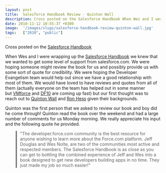 ```yaml
---
layout: post
title:  Salesforce Handbook Review - Quinton Wall
description: Cross posted on the Salesforce Handbook When Wes and I were wrapping up the Salesforce Handbook we knew that we wanted to get some level of support from salesforce.com. We were hoping someone might review the book for us and possibly provide us with some sort of quote for credibility. We were hoping the Developer Evangelism team would help out since we have a good relationship with most of them. We would have loved to have reviews and quotes from all of them (actually everyone on the team has he
date: 2010-11-12 10:55:37 +0300
image:  '/images/slugs/salesforce-handbook-review-quinton-wall.jpg'
tags:   ["2010", "public"]
---
```

<p>Cross posted on the <a href="http://salesforcehandbook.wordpress.com/2010/11/12/salesforce-handbook-review-quinton-wall/">Salesforce Handbook</a></p>
<p>﻿When Wes and I were wrapping up the <a href="http://salesforcehandbook.wordpress.com">Salesforce Handbook</a> we knew that we wanted to get some level of support from salesforce.com. We were hoping someone might review the book for us and possibly provide us with some sort of quote for credibility. We were hoping the Developer Evangelism team would help out since we have a good relationship with most of them. We would have loved to have reviews and quotes from all of them (actually everyone on the team has helped out in some manner but <a href="http://www.vmforce.com">VMforce</a> and <a href="http://www.salesforce.com/dreamforce/DF10/home/">DF10</a> are coming up fast) but our first thought was to reach out to <a href="http://twitter.com/cloudcoder">Quinton Wall</a> and <a href="http://twitter.com/vnehess">Ron Hess</a> given their backgrounds.</p>
<p>Quinton was the first person that we asked to review our book and boy did he come through! Quinton read the book over the weekend and had a large number of comments for us Monday morning. We really appreciate his input and the following quote he provided.</p>
<blockquote style="border-left-width: 4px; border-left-style: solid; border-left-color: #777777; margin-left: 34px; padding-left: 10px;">
<p>﻿"The developer.force.com community is the best resource for anyone wishing to learn more about the Force.com platform. Jeff Douglas and Wes Nolte, are two of the communities most active and respected members. The Salesforce Handbook is as close as you can get to bottling the combined experience of Jeff and Wes into a book designed to get new developers building apps in no time. They just made my job so much easier!"</p>
</blockquote>
<p> </p>
